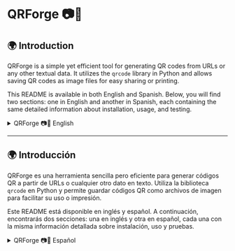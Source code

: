 # QRForge 📷🔳

## 🌍 Introduction

QRForge is a simple yet efficient tool for generating QR codes from URLs or any other textual data. It utilizes the `qrcode` library in Python and allows saving QR codes as image files for easy sharing or printing.

This README is available in both English and Spanish. Below, you will find two sections: one in English and another in Spanish, each containing the same detailed information about installation, usage, and testing.

<details>
  <summary>QRForge 📷🔳 English</summary>

  # QRForge 📷🔳

Easily generate QR codes using Python.

## 📌 Description

QRForge is a tool that generates QR codes from URLs or textual data, allowing users to store and share information efficiently.

## 📁 Project Structure

```sh
QRForge/
├── data/                        # Folder to store generated QR codes
│   ├── QR_example2.png          # Example QR code image
├── src/
│   ├── qr_generator.py          # QR code generation logic
│   ├── main.py                  # Main script to run QR generation
│   ├── utils.py                 # Utility functions (e.g., directory creation)
│   ├── test_qr_generator.py     # Unit tests for QR generation
├── requirements.txt             # Dependencies for the project
├── README.md                    # Project documentation
├── .gitignore                   # Files and folders to ignore in the repository
```

# 🚀 Installation and Usage

## 📌 1. Clone the repository

```sh
git clone [https://github.com/camilotenorio1234/QRForge.git](https://github.com/camilotenorio1234/QRForge)
cd QRForge
```

## 📌 2. Install dependencies

Ensure you have **Python 3** installed. Then, install the required dependencies:

```sh
pip install -r requirements.txt
```

## 📌 3. Generate a QR code

Run the main script to create a QR code:

```sh
python src/main.py
```

A QR code image will be generated and saved in the `data/` folder.

## ✅ Unit Test Results

This project includes automated tests executed with pytest.
To run the tests:

```sh
pytest src/test_qr_generator.py
```

If you want more details:

```sh
pytest -v
```

Below are the results:

```sh
=============================================================== test session starts ================================================================ 
platform win32 -- Python 3.9.19, pytest-8.3.4, pluggy-1.5.0
rootdir: C:\Users\JuanC\OneDrive\Escritorio\codigos python\codigo en desarrollo\QRForge
plugins: anyio-4.3.0, dash-2.16.1
collected 3 items                                                                                                                                    

src\test_qr_generator.py ...                                                                                                                  [100%] 

================================================================ 3 passed in 0.12s =================================================================
```
```sh
=============================================================== test session starts ================================================================
platform win32 -- Python 3.9.19, pytest-8.3.4, pluggy-1.5.0 -- C:\Users\JuanC\anaconda3\envs\env_tesis_3_9\python.exe
cachedir: .pytest_cache
rootdir: C:\Users\JuanC\OneDrive\Escritorio\codigos python\codigo en desarrollo\QRForge
plugins: anyio-4.3.0, dash-2.16.1
collected 3 items

src/test_qr_generator.py::TestQRGenerator::test_ensure_directory_exists PASSED                                                                [ 33%] 
src/test_qr_generator.py::TestQRGenerator::test_generate_qr_creates_file PASSED                                                               [ 66%]
src/test_qr_generator.py::TestQRGenerator::test_generate_qr_returns_correct_path PASSED                                                       [100%] 

================================================================ 3 passed in 0.11s =================================================================
```

</details>

---
## 🌍 Introducción

QRForge es una herramienta sencilla pero eficiente para generar códigos QR a partir de URLs o cualquier otro dato en texto. Utiliza la biblioteca `qrcode` en Python y permite guardar códigos QR como archivos de imagen para facilitar su uso o impresión.

Este README está disponible en inglés y español. A continuación, encontrarás dos secciones: una en inglés y otra en español, cada una con la misma información detallada sobre instalación, uso y pruebas.

<details>
  <summary>QRForge 📷🔳 Español</summary>

# QRForge 📷🔳

Genera códigos QR fácilmente con Python.

## 📌 Descripción

QRForge es una herramienta que genera códigos QR a partir de URLs o datos textuales, permitiendo almacenar y compartir información de manera eficiente.

## 📁 Estructura del Proyecto

```sh
QRForge/
├── data/                        # Carpeta para almacenar códigos QR generados
│   ├── QR_example2.png          # Imagen de código QR de ejemplo
├── src/
│   ├── qr_generator.py          # Lógica de generación de códigos QR
│   ├── main.py                  # Script principal para ejecutar la generación
│   ├── utils.py                 # Funciones auxiliares (ej. creación de carpetas)
│   ├── test_qr_generator.py     # Pruebas unitarias para la generación de QR
├── requirements.txt             # Dependencias del proyecto
├── README.md                    # Documentación del proyecto
├── .gitignore                   # Archivos y carpetas a ignorar en el repositorio
```

# 🚀 Instalación y Uso

## 📌 1. Clonar el repositorio

```sh
git clone [https://github.com/camilotenorio1234/QRForge.git](https://github.com/camilotenorio1234/QRForge)
cd QRForge
```

## 📌 2. Instalar dependencias

Asegúrate de tener **Python 3** instalado. Luego, instala las dependencias necesarias con:

```sh
pip install -r requirements.txt
```

## 📌 3. Generar un código QR

Ejecuta el script principal para crear un código QR:

```sh
python src/main.py
```

Se generará una imagen con el código QR y se guardará en la carpeta `data/`.

## ✅ Resultados de Pruebas Unitarias

Este proyecto cuenta con pruebas automatizadas ejecutadas con pytest.
Para ejecutar las pruebas:

```sh
pytest src/test_qr_generator.py
```

Si quieres ver más detalles:

```sh
pytest -v
```
A continuación, los resultados:

```sh
=============================================================== test session starts ================================================================ 
platform win32 -- Python 3.9.19, pytest-8.3.4, pluggy-1.5.0
rootdir: C:\Users\JuanC\OneDrive\Escritorio\codigos python\codigo en desarrollo\QRForge
plugins: anyio-4.3.0, dash-2.16.1
collected 3 items                                                                                                                                    

src\test_qr_generator.py ...                                                                                                                  [100%] 

================================================================ 3 passed in 0.12s =================================================================
```
```sh
=============================================================== test session starts ================================================================
platform win32 -- Python 3.9.19, pytest-8.3.4, pluggy-1.5.0 -- C:\Users\JuanC\anaconda3\envs\env_tesis_3_9\python.exe
cachedir: .pytest_cache
rootdir: C:\Users\JuanC\OneDrive\Escritorio\codigos python\codigo en desarrollo\QRForge
plugins: anyio-4.3.0, dash-2.16.1
collected 3 items

src/test_qr_generator.py::TestQRGenerator::test_ensure_directory_exists PASSED                                                                [ 33%] 
src/test_qr_generator.py::TestQRGenerator::test_generate_qr_creates_file PASSED                                                               [ 66%]
src/test_qr_generator.py::TestQRGenerator::test_generate_qr_returns_correct_path PASSED                                                       [100%] 

================================================================ 3 passed in 0.11s =================================================================
```

</details>
